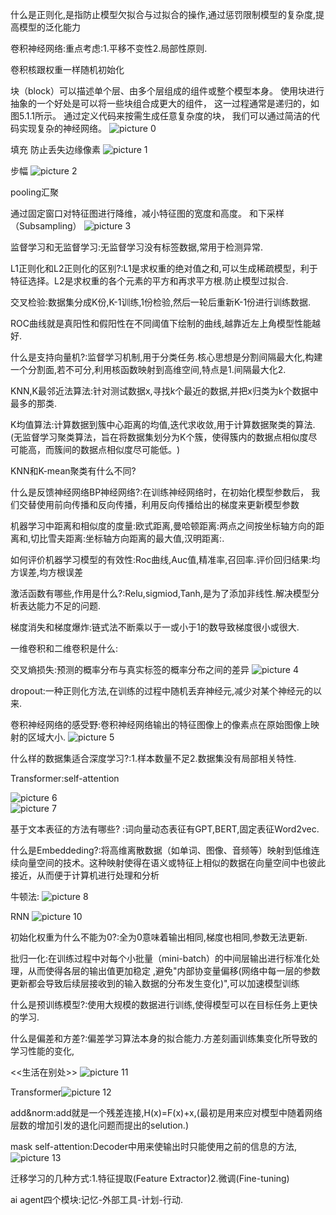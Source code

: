 什么是正则化,是指防止模型欠拟合与过拟合的操作,通过惩罚限制模型的复杂度,提高模型的泛化能力

卷积神经网络:重点考虑:1.平移不变性2.局部性原则.

卷积核跟权重一样随机初始化

块（block）可以描述单个层、由多个层组成的组件或整个模型本身。 使用块进行抽象的一个好处是可以将一些块组合成更大的组件， 这一过程通常是递归的，如 图5.1.1所示。 通过定义代码来按需生成任意复杂度的块， 我们可以通过简洁的代码实现复杂的神经网络。
![picture 0](../images/f20ddcc64f2fee37bda290869ff21757138760682269ddcffd2c48f57bfc7954.png)  

填充
防止丢失边缘像素
![picture 1](../images/56c8c9c8b1361cb54ead5955e6c7bc6ec54cff949d56bc7144e8799ba71c0648.png)  

步幅
![picture 2](../images/ee0f0efa12e2b6b171de5d7874295400f74045c77e975fa021e16cfe255676a9.png)  

pooling汇聚


通过固定窗口对特征图进行降维，减小特征图的宽度和高度。 和下采样（Subsampling）
![picture 3](../images/a4a3751d30eefeda6e9f4547bfc442b7aa3fa7e8b569d6bea7f6b4bc7f412050.png)  

监督学习和无监督学习:无监督学习没有标签数据,常用于检测异常.

L1正则化和L2正则化的区别?:L1是求权重的绝对值之和,可以生成稀疏模型，利于特征选择。L2是求权重的各个元素的平方和再求平方根.防止模型过拟合.

交叉检验:数据集分成K份,K-1训练,1份检验,然后一轮后重新K-1份进行训练数据.

ROC曲线就是真阳性和假阳性在不同阈值下绘制的曲线,越靠近左上角模型性能越好.

什么是支持向量机?:监督学习机制,用于分类任务.核心思想是分割间隔最大化,构建一个分割面,若不可分,利用核函数映射到高维空间,特点是1.间隔最大化2.

KNN,K最邻近法算法:针对测试数据x,寻找k个最近的数据,并把x归类为k个数据中最多的那类.

K均值算法:计算数据到簇中心距离的均值,迭代求收敛,用于计算数据聚类的算法.(无监督学习聚类算法，旨在将数据集划分为K个簇，使得簇内的数据点相似度尽可能高，而簇间的数据点相似度尽可能低。​)

KNN和K-mean聚类有什么不同?

什么是反馈神经网络BP神经网络?:在训练神经网络时，在初始化模型参数后， 我们交替使用前向传播和反向传播，利用反向传播给出的梯度来更新模型参数

机器学习中距离和相似度的度量:欧式距离,曼哈顿距离:两点之间按坐标轴方向的距离和,切比雪夫距离:坐标轴方向距离的最大值,汉明距离:.

如何评价机器学习模型的有效性:Roc曲线,Auc值,精准率,召回率.评价回归结果:均方误差,均方根误差

激活函数有哪些,作用是什么?:Relu,sigmiod,Tanh,是为了添加非线性.解决模型分析表达能力不足的问题.

梯度消失和梯度爆炸:链式法不断乘以于一或小于1的数导致梯度很小或很大.

一维卷积和二维卷积是什么:

交叉熵损失:预测的概率分布与真实标签的概率分布之间的差异
![picture 4](../images/0ab3056817e1b573dcec06c98aa6a3fd5c3553424d402bdc9da13c8dcaac52d2.png)  

dropout:一种正则化方法,在训练的过程中随机丢弃神经元,减少对某个神经元的以来.

卷积神经网络的感受野:卷积神经网络输出的特征图像上的像素点在原始图像上映射的区域大小.
![picture 5](../images/2fc6214a50197396397cab72383dcef8b383a5d12021aec9b0615ba713394a0a.png)  

什么样的数据集适合深度学习?:1.样本数量不足2.数据集没有局部相关特性.

Transformer:self-attention

![picture 6](../images/5cb3c766de91d0b8ec07c36bd9240c8d158e8e8704e54dbe8418cb44cd48324c.png)  
![picture 7](../images/dfe8b291646f64303a454dbcac9b98365578811963d74845d3316f3b1ad073f0.png)  


基于文本表征的方法有哪些? :词向量动态表征有GPT,BERT,固定表征Word2vec.

什么是Embeddeding?:将高维离散数据（如单词、图像、音频等）映射到低维连续向量空间的技术。​这种映射使得在语义或特征上相似的数据在向量空间中也彼此接近，从而便于计算机进行处理和分析

牛顿法:
![picture 8](../images/8b78fcba1f5343f51bc8d6478d0ec0b12494981a011847c7a8fe69efba8037fe.png)  


RNN
![picture 10](../images/5cd7787b5a09e331713963843ff24858a50c6f085fe9b9411e2aed0db9b349cc.png)  

初始化权重为什么不能为0?:全为0意味着输出相同,梯度也相同,参数无法更新.

批归一化:在训练过程中对每个小批量（mini-batch）的中间层输出进行标准化处理，从而使得各层的输出值更加稳定 ,避免"内部协变量偏移(网络中每一层的参数更新都会导致后续层接收到的输入数据的分布发生变化)",可以加速模型训练

什么是预训练模型?:使用大规模的数据进行训练,使得模型可以在目标任务上更快的学习.

什么是偏差和方差?:偏差学习算法本身的拟合能力.方差刻画训练集变化所导致的学习性能的变化,

<<生活在别处>>
![picture 11](../images/668113d150a5a775ce99982ad202e9237b70392a380b64583aa4e40441baa0d2.png)  

Transformer![picture 12](../images/25409200c710ecbca4b9b13f2cb8301c61400b306dfaf956ffa9c33647ed09bd.png)  

add&norm:add就是一个残差连接,H(x)=F(x)+x,(最初是用来应对模型中随着网络层数的增加引发的退化问题而提出的selution.)

mask self-attention:Decoder中用来使输出时只能使用之前的信息的方法,
![picture 13](../images/b2391ff93ae5bc7e9cd29460592712a3528eb4573ad868b957e25eed0aa4e9a0.png)  

迁移学习的几种方式:1.特征提取(Feature Extractor)2.微调(Fine-tuning)

ai agent四个模块:记忆-外部工具-计划-行动.

